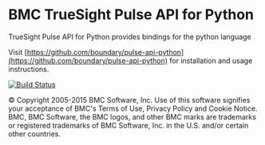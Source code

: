 BMC TrueSight Pulse API for Python
==================================

TrueSight Pulse API for Python provides bindings for the python language

Visit [https://github.com/boundary/pulse-api-python](https://github.com/boundary/pulse-api-python) for installation and usage instructions.

[![Build Status](https://travis-ci.org/boundary/pulse-api-python.svg?branch=master)](https://travis-ci.org/boundary/pulse-api-python)

© Copyright 2005-2015 BMC Software, Inc. Use of this software signifies your acceptance of BMC's Terms of Use, Privacy Policy and Cookie Notice. BMC, BMC Software, the BMC logos, and other BMC marks are trademarks or registered trademarks of BMC Software, Inc. in the U.S. and/or certain other countries.
